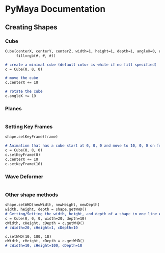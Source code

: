 # PyMaya Documentation

## Creating Shapes

### Cube

```markdown
Cube(centerX, centerY, centerZ, width=1, height=1, depth=1, angleX=0, angleY=0, angleZ=0, 
     fill=rgb(#, #, #))

# create a minimal cube (default color is white if no fill specified)
c = Cube(0, 0, 0)

# move the cube
c.centerX += 10

# rotate the cube
c.angleX += 10
```

### Planes

```markdown

```

### Setting Key Frames
```markdown
shape.setKeyFrame(frame)

# Animation that has a cube start at 0, 0, 0 and move to 10, 0, 0 on frame 10
c = Cube(0, 0, 0)
c.setKeyFrame(0)
c.centerX += 10
c.setKeyFrame(10)
```

### Wave Deformer
```markdown

```

### Other shape methods
```markdown
shape.setWHD(newWidth, newHeight, newDepth)
width, height, depth = shape.getWHD()
# Getting/Setting the width, height, and depth of a shape in one line each
c = Cube(0, 0, 0, width=20, depth=10)
cWidth, cHeight, cDepth = c.getWHD()
# cWidth=20, cHeight=1, cDepth=10

c.setWHD(10, 100, 18)
cWidth, cHeight, cDepth = c.getWHD()
# cWidth=10, cHeight=100, cDepth=18
```
